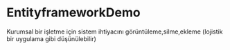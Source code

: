 # EntityframeworkDemo

Kurumsal bir işletme için sistem ihtiyacını görüntüleme,silme,ekleme (lojistik bir uygulama gibi düşünülebilir)
